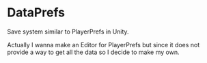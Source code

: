 # DataPrefs
Save system similar to PlayerPrefs in Unity.

Actually I wanna make an Editor for PlayerPrefs but since it does not provide a way to get all the data so I decide to make my own.
